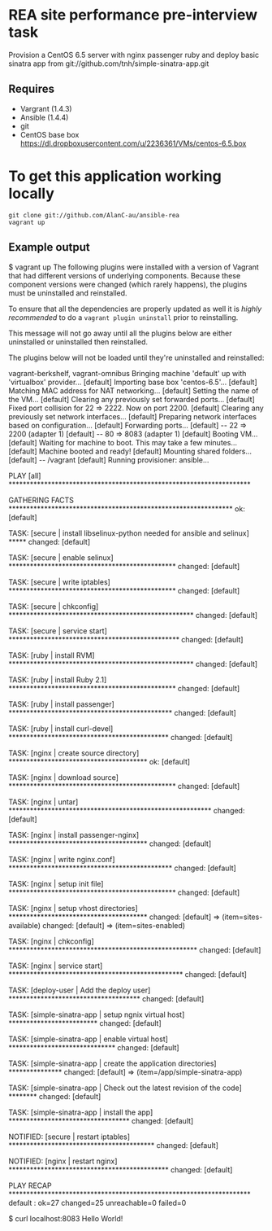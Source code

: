 REA site performance pre-interview task
=============


Provision a CentOS 6.5 server with nginx passenger ruby and deploy basic sinatra app from
    git://github.com/tnh/simple-sinatra-app.git

Requires
-------
- Vargrant (1.4.3)
- Ansible (1.4.4)
- git
- CentOS base box https://dl.dropboxusercontent.com/u/2236361/VMs/centos-6.5.box

To get this application working locally
=============

    git clone git://github.com/AlanC-au/ansible-rea
    vagrant up

Example output
-------------

$ vagrant up
The following plugins were installed with a version of Vagrant
that had different versions of underlying components. Because
these component versions were changed (which rarely happens),
the plugins must be uninstalled and reinstalled.

To ensure that all the dependencies are properly updated as well
it is _highly recommended_ to do a `vagrant plugin uninstall`
prior to reinstalling.

This message will not go away until all the plugins below are
either uninstalled or uninstalled then reinstalled.

The plugins below will not be loaded until they're uninstalled
and reinstalled:

vagrant-berkshelf, vagrant-omnibus
Bringing machine 'default' up with 'virtualbox' provider...
[default] Importing base box 'centos-6.5'...
[default] Matching MAC address for NAT networking...
[default] Setting the name of the VM...
[default] Clearing any previously set forwarded ports...
[default] Fixed port collision for 22 => 2222. Now on port 2200.
[default] Clearing any previously set network interfaces...
[default] Preparing network interfaces based on configuration...
[default] Forwarding ports...
[default] -- 22 => 2200 (adapter 1)
[default] -- 80 => 8083 (adapter 1)
[default] Booting VM...
[default] Waiting for machine to boot. This may take a few minutes...
[default] Machine booted and ready!
[default] Mounting shared folders...
[default] -- /vagrant
[default] Running provisioner: ansible...

PLAY [all] ******************************************************************** 

GATHERING FACTS *************************************************************** 
ok: [default]

TASK: [secure | install libselinux-python needed for ansible and selinux] ***** 
changed: [default]

TASK: [secure | enable selinux] *********************************************** 
changed: [default]

TASK: [secure | write iptables] *********************************************** 
changed: [default]

TASK: [secure | chkconfig] **************************************************** 
changed: [default]

TASK: [secure | service start] ************************************************ 
changed: [default]

TASK: [ruby | install RVM] **************************************************** 
changed: [default]

TASK: [ruby | install Ruby 2.1] *********************************************** 
changed: [default]

TASK: [ruby | install passenger] ********************************************** 
changed: [default]

TASK: [ruby | install curl-devel] ********************************************* 
changed: [default]

TASK: [nginx | create source directory] *************************************** 
ok: [default]

TASK: [nginx | download source] *********************************************** 
changed: [default]

TASK: [nginx | untar] ********************************************************* 
changed: [default]

TASK: [nginx | install passenger-nginx] *************************************** 
changed: [default]

TASK: [nginx | write nginx.conf] ********************************************** 
changed: [default]

TASK: [nginx | setup init file] *********************************************** 
changed: [default]

TASK: [nginx | setup vhost directories] *************************************** 
changed: [default] => (item=sites-available)
changed: [default] => (item=sites-enabled)

TASK: [nginx | chkconfig] ***************************************************** 
changed: [default]

TASK: [nginx | service start] ************************************************* 
changed: [default]

TASK: [deploy-user | Add the deploy user] ************************************* 
changed: [default]

TASK: [simple-sinatra-app | setup ngnix virtual host] ************************* 
changed: [default]

TASK: [simple-sinatra-app | enable virtual host] ****************************** 
changed: [default]

TASK: [simple-sinatra-app | create the application directories] *************** 
changed: [default] => (item=/app/simple-sinatra-app)

TASK: [simple-sinatra-app | Check out the latest revision of the code] ******** 
changed: [default]

TASK: [simple-sinatra-app | install the app] ********************************** 
changed: [default]

NOTIFIED: [secure | restart iptables] ***************************************** 
changed: [default]

NOTIFIED: [nginx | restart nginx] ********************************************* 
changed: [default]

PLAY RECAP ******************************************************************** 
default                    : ok=27   changed=25   unreachable=0    failed=0   

$ curl localhost:8083
Hello World!
